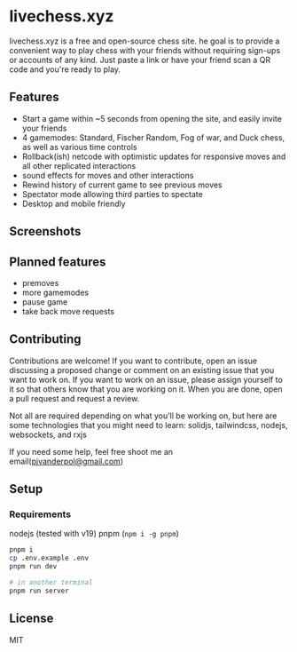 # livechess.xyz

livechess.xyz is a free and open-source chess site.
he goal is to provide a convenient way to play chess with your friends without requiring sign-ups or accounts of any
kind.
Just paste a link or have your friend scan a QR code and you're ready to play.

## Features

- Start a game within ~5 seconds from opening the site, and easily invite your friends
- 4 gamemodes: Standard, Fischer Random, Fog of war, and Duck chess, as well as various time controls
- Rollback(ish) netcode with optimistic updates for responsive moves and all other replicated interactions
- sound effects for moves and other interactions
- Rewind history of current game to see previous moves
- Spectator mode allowing third parties to spectate
- Desktop and mobile friendly

## Screenshots

## Planned features

- premoves
- more gamemodes
- pause game
- take back move requests

## Contributing

Contributions are welcome! If you want to contribute, open an issue discussing a proposed change or comment on an
existing issue that you want to work on. If you want to work on an issue, please assign yourself to it so that others
know that you are working on it. When you are done, open a pull request and request a review.

Not all are required depending on what you'll be working on, but here are some technologies that you might need to learn:
solidjs, tailwindcss, nodejs, websockets, and rxjs

If you need some help, feel free shoot me an email(pjvanderpol@gmail.com)

## Setup
### Requirements
nodejs (tested with v19)
pnpm (`npm i -g pnpm`)


```bash
pnpm i
cp .env.example .env
pnpm run dev

# in another terminal
pnpm run server
```

## License
MIT
